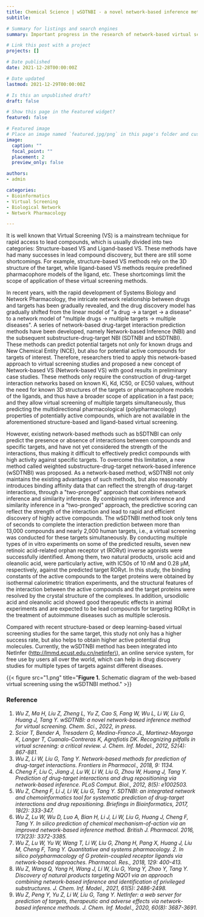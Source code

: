 ```yaml
---
title: Chemical Science | wSDTNBI - a novel network-based inference method for virtual screening
subtitle: 

# Summary for listings and search engines
summary: Important progress in the research of network-based virtual screening methods

# Link this post with a project
projects: []

# Date published
date: 2021-12-28T00:00:00Z

# Date updated
lastmod: 2021-12-29T00:00:00Z

# Is this an unpublished draft?
draft: false

# Show this page in the Featured widget?
featured: false

# Featured image
# Place an image named `featured.jpg/png` in this page's folder and customize its options here.
image:
  caption: ""
  focal_point: ""
  placement: 2
  preview_only: false

authors:
- admin

categories:
- Bioinformatics
- Virtual Screening
- Biological Network
- Network Pharmacology

---
```


It is well known that Virtual Screening (VS) is a mainstream technique for rapid access to lead compounds, which is usually divided into two categories: Structure-based VS and Ligand-based VS. These methods have had many successes in lead compound discovery, but there are still some shortcomings. For example, structure-based VS methods rely on the 3D structure of the target, while ligand-based VS methods require predefined pharmacophore models of the ligand, etc. These shortcomings limit the scope of application of these virtual screening methods.

In recent years, with the rapid development of Systems Biology and Network Pharmacology, the intricate network relationship between drugs and targets has been gradually revealed, and the drug discovery model has gradually shifted from the linear model of "a drug → a target → a disease" to a network model of "multiple drugs → multiple targets → multiple diseases". A series of network-based drug-target interaction prediction methods have been developed, namely Network-based Inference (NBI) and the subsequent substructure-drug-target NBI (SDTNBI and bSDTNBI). These methods can predict potential targets not only for known drugs and New Chemical Entity (NCE), but also for potential active compounds for targets of interest. Therefore, researchers tried to apply this network-based approach to virtual screening studies and proposed a new concept of Network-based VS (Network-based VS) with good results in preliminary case studies. These methods only require the construction of drug-target interaction networks based on known Ki, Kd, IC50, or EC50 values, without the need for known 3D structures of the targets or pharmacophore models of the ligands, and thus have a broader scope of application in a fast pace; and they allow virtual screening of multiple targets simultaneously, thus predicting the multidirectional pharmacological (polypharmacology) properties of potentially active compounds, which are not available in the aforementioned structure-based and ligand-based virtual screening.

However, existing network-based methods such as bSDTNBI can only predict the presence or absence of interactions between compounds and specific targets, and have not yet considered the strength of the interactions, thus making it difficult to effectively predict compounds with high activity against specific targets. To overcome this limitation, a new method called weighted substructure-drug-target network-based inference (wSDTNBI) was proposed. As a network-based method, wSDTNBI not only maintains the existing advantages of such methods, but also reasonably introduces binding affinity data that can reflect the strength of drug-target interactions, through a "two-pronged" approach that combines network inference and similarity inference. By combining network inference and similarity inference in a "two-pronged" approach, the predictive scoring can reflect the strength of the interaction and lead to rapid and efficient discovery of highly active compounds. The wSDTNBI method took only tens of seconds to complete the interaction prediction between more than 13,000 compounds and nearly 2,000 human targets, i.e., a virtual screening was conducted for these targets simultaneously. By conducting multiple types of in vitro experiments on some of the predicted results, seven new retinoic acid-related orphan receptor γt (RORγt) inverse agonists were successfully identified. Among them, two natural products, ursolic acid and oleanolic acid, were particularly active, with IC50s of 10 nM and 0.28 μM, respectively, against the predicted target RORγt. In this study, the binding constants of the active compounds to the target proteins were obtained by isothermal calorimetric titration experiments, and the structural features of the interaction between the active compounds and the target proteins were resolved by the crystal structure of the complexes. In addition, ursodiolic acid and oleanolic acid showed good therapeutic effects in animal experiments and are expected to be lead compounds for targeting RORγt in the treatment of autoimmune diseases such as multiple sclerosis.

Compared with recent structure-based or deep learning-based virtual screening studies for the same target, this study not only has a higher success rate, but also helps to obtain higher active potential drug molecules. Currently, the wSDTNBI method has been integrated into NetInfer (http://lmmd.ecust.edu.cn/netinfer\), an online service system, for free use by users all over the world, which can help in drug discovery studies for multiple types of targets against different diseases.

{{< figure src="1.png" title="**Figure 1.** Schematic diagram of the web-based virtual screening using the wSDTNBI method." >}}

  
### Reference

1.	_Wu Z, Ma H, Liu Z, Zheng L, Yu Z, Cao S, Fang W, Wu L, Li W, Liu G, Huang J, Tang Y. wSDTNBI: a novel network-based inference method for virtual screening. Chem. Sci., 2022, in press._
2.	_Scior T, Bender A, Tresadern G, Medina-Franco JL, Martinez-Mayorga K, Langer T, Cuanalo-Contreras K, Agrafiotis DK. Recognizing pitfalls in virtual screening: a critical review. J. Chem. Inf. Model., 2012, 52(4): 867-881._
3.	_Wu Z, Li W, Liu G, Tang Y. Network-based methods for prediction of drug-target interactions. Frontiers in Pharmacol., 2018, 9: 1134._
4.	_Cheng F, Liu C, Jiang J, Lu W, Li W, Liu G, Zhou W, Huang J, Tang Y. Prediction of drug-target interactions and drug repositioning via network-based inference. PLoS Comput. Biol., 2012, 8(5): e1002503._
5.	_Wu Z, Cheng F, Li J, Li W, Liu G, Tang Y. SDTNBI: an integrated network and chemoinformatics tool for systematic prediction of drug-target interactions and drug repositioning. Briefings in Bioinformatics, 2017, 18(2): 333-347._
6.	_Wu Z, Lu W, Wu D, Luo A, Bian H, Li J, Li W, Liu G, Huang J, Cheng F, Tang Y. In silico prediction of chemical mechanism-of-action via an improved network-based inference method. British J. Pharmacol. 2016, 173(23): 3372-3385._
7.	_Wu Z, Lu W, Yu W, Wang T, Li W, Liu G, Zhang H, Pang X, Huang J, Liu M, Cheng F, Tang Y. Quantitative and systems pharmacology. 2. In silico polypharmacology of G protein-coupled receptor ligands via network-based approaches. Pharmacol. Res., 2018, 129: 400-413._
8.	_Wu Z, Wang Q, Yang H, Wang J, Li W, Liu G, Yang Y, Zhao Y, Tang Y. Discovery of natural products targeting NQO1 via an approach combining network-based inference and identification of privileged substructures. J. Chem. Inf. Model., 2021, 61(5): 2486-2498._
9.	_Wu Z, Peng Y, Yu Z, Li W, Liu G, Tang Y. NetInfer: a web server for prediction of targets, therapeutic and adverse effects via network-based inference methods. J. Chem. Inf. Model., 2020, 60(8): 3687-3691._
